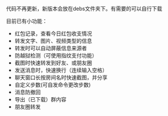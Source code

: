 代码不再更新，新版本会放在debs文件夹下。有需要的可以自行下载

目前已有小功能：
- 红包记录，查看今日红包收支情况
- 转发文字、图片、视频类型的信息
- 转发时可以自动屏蔽信息来源者
- 防越狱检测（可使用指纹支付功能）
- 截图时快速转发到好友、或朋友圈
- 发送消息时，快速换行（连续输入空格）
- 聊天窗口长按房间名时快速截图，并分享
- 自定义步数(可自发命令更改步数)
- 消息防撤回
- 导出（已下载）群内容
- 朋友圈转发
